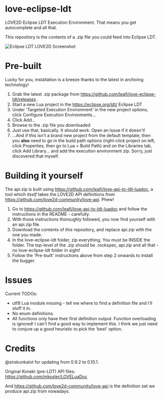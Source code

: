 # love-eclipse-ldt

LOVE2D Eclipse LDT Execution Environment. That means you get autocomplete and all that.

This repository is the contents of a .zip file you could feed into Eclipse LDT.

![Eclipse LDT LOVE2D Screenshot](http://i.imgur.com/x8shhcc.png)

# Pre-built

Lucky for you, installation is a breeze thanks to the latest in archiving technology!

1. Grab the latest .zip package from https://github.com/leafi/love-eclipse-ldt/releases .
2. Start a new Lua project in the https://eclipse.org/ldt/ Eclipse LDT
3. Under 'Targeted Execution Environment' in the new project options, click Configure Execution Environments...
4. Click Add...
5. Browse to the .zip file you downloaded
6. Just use that, basically. It should work. Open an Issue if it doesn't!
7. ...And if this isn't a brand new project from the default template, then you **also** need to go in the build path options (right-click project on left, click Properties, then go to Lua > Build Path) and on the Libraries tab, click Add Library... and add the execution environment zip. Sorry, just discovered that myself.

# Building it yourself

The api.zip is built using https://github.com/leafi/love-api-to-ldt-luadoc, a tool which *itself* takes the LOVE2D API definitions from https://github.com/love2d-community/love-api. Phew!

1. Go to https://github.com/leafi/love-api-to-ldt-luadoc and follow the instructions in the README - carefully.
2. With those instructions thoroughly followed, you now find yourself with an api.zip file.
3. Download the contents of *this* repository, and replace api.zip with the one you made.
4. In the love-eclipse-ldt folder, zip everything. You must be INSIDE the folder. The top-level of the .zip should be .rockspec, api.zip and all that - no love-eclipse-ldt folder in sight!
5. Follow the 'Pre-built' instructions above from step 2 onwards to install the bugger.

# Issues

Current TODOs:

* utf8 Lua module missing - tell me where to find a definition file and I'll stuff it in.
* No enum definitions.
* All functions only have their first definition output. Function overloading is ignored! I can't find a good way to implement this. I think we just need to conjure up a good heuristic to pick the 'best' option.

# Credits

@sirskunkalot for updating from 0.9.2 to 0.10.1.

Original Koneki (pre-LDT) API files: https://github.com/mkosler/LOVELuaDoc

And https://github.com/love2d-community/love-api is the definition set we produce api.zip from nowadays.

